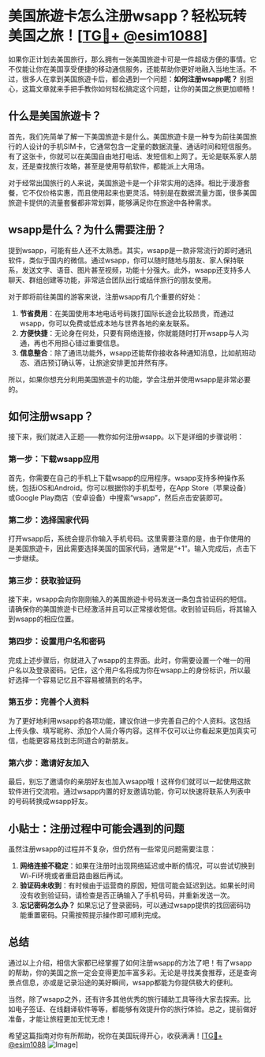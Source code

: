 # 美国旅遊卡怎么注册wsapp？轻松玩转美国之旅！[[TG💪+ @esim1088](https://t.me/s/esim1088)]

如果你正计划去美国旅行，那么拥有一张美国旅遊卡可是一件超级方便的事情。它不仅能让你在美国享受便捷的移动通信服务，还能帮助你更好地融入当地生活。不过，很多人在拿到美国旅遊卡后，都会遇到一个问题：**如何注册wsapp呢？** 别担心，这篇文章就来手把手教你如何轻松搞定这个问题，让你的美国之旅更加顺畅！

## 什么是美国旅遊卡？

首先，我们先简单了解一下美国旅遊卡是什么。美国旅遊卡是一种专为前往美国旅行的人设计的手机SIM卡，它通常包含一定量的数据流量、通话时间和短信服务。有了这张卡，你就可以在美国自由地打电话、发短信和上网了。无论是联系家人朋友，还是查找旅行攻略，甚至是使用导航软件，都能派上大用场。

对于经常出国旅行的人来说，美国旅遊卡是一个非常实用的选择。相比于漫游套餐，它不仅价格实惠，而且使用起来也更灵活。特别是在数据流量方面，很多美国旅遊卡提供的流量套餐都非常划算，能够满足你在旅途中各种需求。

## wsapp是什么？为什么需要注册？

提到wsapp，可能有些人还不太熟悉。其实，wsapp是一款非常流行的即时通讯软件，类似于国内的微信。通过wsapp，你可以随时随地与朋友、家人保持联系，发送文字、语音、图片甚至视频，功能十分强大。此外，wsapp还支持多人聊天、群组创建等功能，非常适合团队出行或结伴旅行的朋友使用。

对于即将前往美国的游客来说，注册wsapp有几个重要的好处：

1. **节省费用**：在美国使用本地电话号码拨打国际长途会比较昂贵，而通过wsapp，你可以免费或低成本地与世界各地的亲友联系。
2. **方便快捷**：无论身在何处，只要有网络连接，你就能随时打开wsapp与人沟通，再也不用担心错过重要信息。
3. **信息整合**：除了通讯功能外，wsapp还能帮你接收各种通知消息，比如航班动态、酒店预订确认等，让旅途安排更加井然有序。

所以，如果你想充分利用美国旅遊卡的功能，学会注册并使用wsapp是非常必要的。

## 如何注册wsapp？

接下来，我们就进入正题——教你如何注册wsapp。以下是详细的步骤说明：

### 第一步：下载wsapp应用

首先，你需要在自己的手机上下载wsapp的应用程序。wsapp支持多种操作系统，包括iOS和Android。你可以根据你的手机型号，在App Store（苹果设备）或Google Play商店（安卓设备）中搜索“wsapp”，然后点击安装即可。

### 第二步：选择国家代码

打开wsapp后，系统会提示你输入手机号码。这里需要注意的是，由于你使用的是美国旅遊卡，因此需要选择美国的国家代码，通常是“+1”。输入完成后，点击下一步继续。

### 第三步：获取验证码

接下来，wsapp会向你刚刚输入的美国旅遊卡号码发送一条包含验证码的短信。请确保你的美国旅遊卡已经激活并且可以正常接收短信。收到验证码后，将其输入到wsapp的相应位置。

### 第四步：设置用户名和密码

完成上述步骤后，你就进入了wsapp的主界面。此时，你需要设置一个唯一的用户名以及登录密码。记住，这个用户名将成为你在wsapp上的身份标识，所以最好选择一个容易记忆且不容易被猜到的名字。

### 第五步：完善个人资料

为了更好地利用wsapp的各项功能，建议你进一步完善自己的个人资料。这包括上传头像、填写昵称、添加个人简介等内容。这样不仅可以让你看起来更加真实可信，也能更容易找到志同道合的新朋友。

### 第六步：邀请好友加入

最后，别忘了邀请你的亲朋好友也加入wsapp哦！这样你们就可以一起使用这款软件进行交流啦。通过wsapp内置的好友邀请功能，你可以快速将联系人列表中的号码转换成wsapp好友。

## 小贴士：注册过程中可能会遇到的问题

虽然注册wsapp的过程并不复杂，但仍然有一些常见问题需要注意：

1. **网络连接不稳定**：如果在注册时出现网络延迟或中断的情况，可以尝试切换到Wi-Fi环境或者重启路由器后再试。
2. **验证码未收到**：有时候由于运营商的原因，短信可能会延迟到达。如果长时间没有收到验证码，请检查是否正确输入了手机号码，并重新发送一次。
3. **忘记密码怎么办？** 如果忘记了登录密码，可以通过wsapp提供的找回密码功能重置密码。只需按照提示操作即可顺利完成。

## 总结

通过以上介绍，相信大家都已经掌握了如何注册wsapp的方法了吧！有了wsapp的帮助，你的美国之旅一定会变得更加丰富多彩。无论是寻找美食推荐，还是查询景点信息，亦或是记录沿途的美好瞬间，wsapp都能为你提供极大的便利。

当然，除了wsapp之外，还有许多其他优秀的旅行辅助工具等待大家去探索。比如电子签证、在线翻译软件等等，都能够有效提升你的旅行体验。总之，提前做好准备，才能让旅程更加无忧无虑！

希望这篇指南对你有所帮助，祝你在美国玩得开心，收获满满！[[TG💪+ @esim1088](https://t.me/s/esim1088) ![Image](https://i.postimg.cc/4NQfJmqS/Snipaste-2025-05-13-00-14-12.png)]